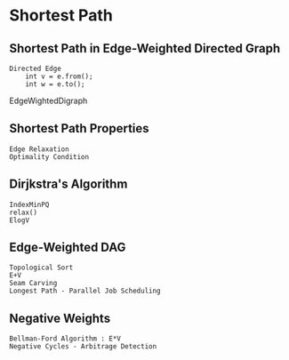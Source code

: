 # Shortest Path

## Shortest Path in Edge-Weighted Directed Graph
    Directed Edge  
        int v = e.from();
        int w = e.to();

EdgeWightedDigraph

## Shortest Path Properties
    Edge Relaxation
    Optimality Condition

## Dirjkstra's Algorithm
    IndexMinPQ
    relax()
    ElogV


## Edge-Weighted DAG
    Topological Sort
    E+V
    Seam Carving
    Longest Path - Parallel Job Scheduling

## Negative Weights
    Bellman-Ford Algorithm : E*V
    Negative Cycles - Arbitrage Detection


